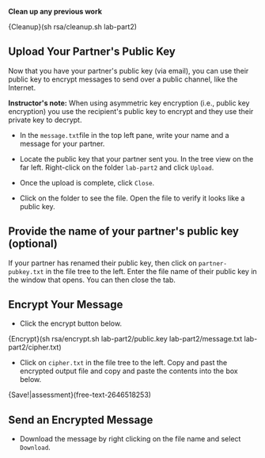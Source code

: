 **Clean up any previous work**

{Cleanup}(sh rsa/cleanup.sh lab-part2)

## Upload Your Partner's Public Key

Now that you have your partner's public key (via email), you can use their public key to encrypt messages to send over a public channel, like the Internet.

**Instructor's note:** When using asymmetric key encryption (i.e., public key encryption) you use the recipient's public key to encrypt and they use their private key to decrypt.

 - In the `message.txt`file in the top left pane, write your  name and a message for your partner. 

 - Locate the public key that your partner sent you. In the tree view on the far left. Right-click on the folder `lab-part2` and click ```Upload```.
  - Once the upload is complete, click ```Close```. 
   - Click on the folder to see the file. Open the file to verify it looks like a public key.

## Provide the name of your partner's public key (optional)
If your partner has renamed their public key, then click on ```partner-pubkey.txt``` in the file tree to the left. Enter the file name of their public key in the window that opens. You can then close the tab.


## Encrypt Your Message
 - Click the encrypt button below.

{Encrypt}(sh rsa/encrypt.sh lab-part2/public.key lab-part2/message.txt lab-part2/cipher.txt)

 - Click on ```cipher.txt``` in the file tree to the left. Copy and past the encrypted output file and copy and paste the contents into the box below.

{Save!|assessment}(free-text-2646518253)


## Send an Encrypted Message
 - Download the message by right clicking on the file name and select ```Download```. 



